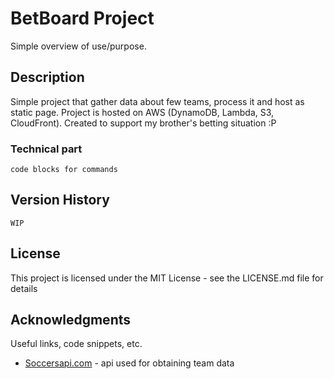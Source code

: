 # BetBoard Project

Simple overview of use/purpose.

## Description

Simple project that gather data about few teams, process it and host as static page. Project is hosted on AWS (DynamoDB, Lambda, S3, CloudFront). Created to support my brother's betting situation :P 
### Technical part

```
code blocks for commands
```

## Version History
`WIP`

## License

This project is licensed under the MIT License - see the LICENSE.md file for details

## Acknowledgments

Useful links, code snippets, etc.
 * [Soccersapi.com](https://soccersapi.com/page/documentation) - api used for obtaining team data
